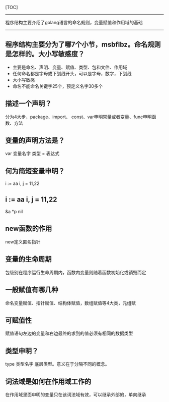 [TOC]

-------

程序结构主要介绍了golang语言的命名规则，变量赋值和作用域的基础

-------

## 程序结构主要分为了哪7个小节，msbflbz。命名规则是怎样的。大小写敏感度？

- 主要是命名、声明、变量、赋值、类型、包和文件、作用域
- 任何命名都是字母或下划线开头，可以是字母，数字，下划线
- 大小写敏感
- 命名不能命名关键字25个，预定义名字30多个

## 描述一个声明？

分为4大步，package、import、 const、var申明常量或者变量、func申明函数、方法

## 变量的声明方法是？

var 变量名字 类型 = 表达式

## 何为简短变量申明？

i := aa  i, j = 11,22

## i := aa  i, j = 11,22

&a  *p nil

## new函数的作用

new定义匿名指针  

## 变量的生命周期

包级别在程序运行生命周期内，函数内变量则随着函数初始化或销毁而定

## 一般赋值有哪几种

命名变量赋值、指针赋值、结构体赋值，数组赋值等4大类，元组赋

## 可赋值性

赋值语句左边的变量和右边最终的求到的值必须有相同的数据类型

## 类型申明？

type 类型名字 底层类型。意义在于分隔不同的概念。

## 词法域是如何在作用域工作的

在作用域里面申明的变量只在该词法域有效，可以继承外部的，单向继承